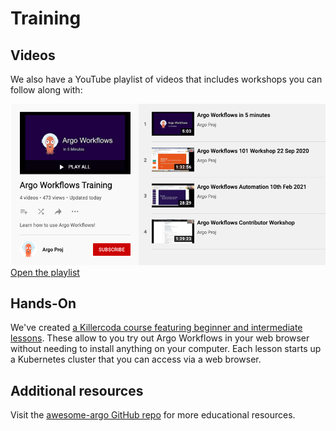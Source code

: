 # Training

## Videos

We also have a YouTube playlist of videos that includes workshops you can follow along with:

[![Videos Screenshot](assets/videos.png) Open the playlist](https://youtube.com/playlist?list=PLGHfqDpnXFXLHfeapfvtt9URtUF1geuBo)

## Hands-On

We've created [a Killercoda course featuring beginner and intermediate lessons](https://killercoda.com/argoproj/course/argo-workflows/). These allow to you try out Argo Workflows in your web browser without needing to install anything on your computer. Each lesson starts up a Kubernetes cluster that you can access via a web browser.

## Additional resources

Visit the [awesome-argo GitHub repo](https://github.com/terrytangyuan/awesome-argo) for more educational resources.
